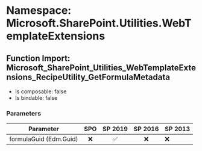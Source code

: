 # Namespace: Microsoft.SharePoint.Utilities.WebTemplateExtensions

## Function Import: Microsoft_SharePoint_Utilities_WebTemplateExtensions_RecipeUtility_GetFormulaMetadata

- Is composable: false
- Is bindable: false

### Parameters

Parameter | SPO | SP 2019 | SP 2016 | SP 2013
----------|:---:|:-------:|:-------:|:-------
formulaGuid (Edm.Guid) | ❌ | ✅ | ❌ | ❌

